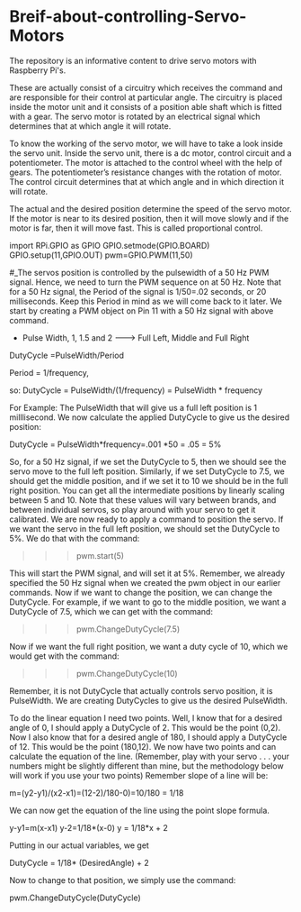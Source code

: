 # Breif-about-controlling-Servo-Motors
The repository is an informative content to drive servo motors with Raspberry Pi's.

These are actually consist of a circuitry which receives the command and are responsible for their control at particular angle. The circuitry is placed inside the motor unit and it consists of a position able shaft which is fitted with a gear. The servo motor is rotated by an electrical signal which determines that at which angle it will rotate.

To know the working of the servo motor, we will have to take a look inside the servo unit. Inside the servo unit, there is a dc motor, control circuit and a potentiometer. The motor is attached to the control wheel with the help of gears. The potentiometer’s resistance changes with the rotation of motor. The control circuit determines that at which angle and in which direction it will rotate.

The actual and the desired position determine the speed of the servo motor. If the motor is near to its desired position, then it will move slowly and if the motor is far, then it will move fast. This is called proportional control.


import RPi.GPIO as GPIO
GPIO.setmode(GPIO.BOARD)
GPIO.setup(11,GPIO.OUT)
pwm=GPIO.PWM(11,50)

#_The servos position is controlled by the pulsewidth of a 50 Hz PWM signal. Hence, we need to turn the PWM sequence on at 50 Hz. Note that for a 50 Hz signal, the Period of the signal is 1/50=.02 seconds, or 20 milliseconds. Keep this Period in mind as we will come back to it later. We start by creating a PWM object on Pin 11 with a 50 Hz signal with above command.

* Pulse Width, 1, 1.5 and 2 ---> Full Left, Middle and Full Right 

DutyCycle =PulseWidth/Period

Period = 1/frequency, 

so:
DutyCycle = PulseWidth/(1/frequency) = PulseWidth * frequency

For Example: The PulseWidth that will give us a full left position is 1 milllisecond. We now calculate the applied DutyCycle to give us the desired position:

DutyCycle = PulseWidth*frequency=.001 *50 = .05 = 5%


So, for a 50 Hz signal, if we set the DutyCycle to 5, then we should see the servo move to the full left position. Similarly, if we set DutyCycle to 7.5, we should get the middle position, and if we set it to 10 we should be in the full right position. You can get all the intermediate positions by linearly scaling between 5 and 10. Note that these values will vary between brands, and between individual servos, so play around with your servo to get it calibrated. We are now ready to apply a command to position the servo. If we want the servo in the full left position, we should set the DutyCycle to 5%. We do that with the command:

>>>pwm.start(5)

This will start the PWM signal, and will set it at 5%. Remember, we already specified the 50 Hz signal when we created the pwm object in our earlier commands. Now if we want to change the position, we can change the DutyCycle. For example, if we want to go to the middle position, we want a DutyCycle of 7.5, which we can get with the command:

>>>pwm.ChangeDutyCycle(7.5)

Now if we want the full right position, we want a duty cycle of 10, which we would get with the command:

>>>pwm.ChangeDutyCycle(10)

Remember, it is not DutyCycle that actually controls servo position, it is PulseWidth. We are creating DutyCycles to give us the desired PulseWidth.

To do the linear equation I need two points. Well, I know that for a desired angle of 0, I should apply a DutyCycle of 2. This would be the point (0,2). Now I also know that for a desired angle of 180, I should apply a DutyCycle of 12. This would be the point (180,12). We now have two points and can calculate the equation of the line. (Remember, play with your servo . . . your numbers might be slightly different than mine, but the methodology below will work if you use your two points)
Remember slope of a line will be:

m=(y2-y1)/(x2-x1)=(12-2)/180-0)=10/180 = 1/18

We can now get the equation of the line using the point slope formula.

y-y1=m(x-x1)
y-2=1/18*(x-0)
y = 1/18*x + 2

Putting in our actual variables, we get

DutyCycle = 1/18* (DesiredAngle) + 2

Now to change to that position, we simply use the command:

pwm.ChangeDutyCycle(DutyCycle)



